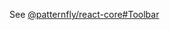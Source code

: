 See [@patternfly/react-core#Toolbar](http://patternfly-react.surge.sh/patternfly-4/layouts/toolbar)
